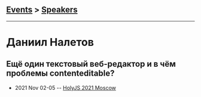 ## [Events](../README.md) > [Speakers](../speakers.md)
---

# Даниил Налетов

## Ещё один текстовый веб-редактор и в чём проблемы contenteditable?
- 2021 Nov 02-05 -- [HolyJS 2021 Moscow](https://youtu.be/SeawjoX23XE)    
